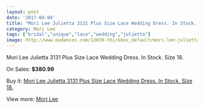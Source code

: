 ```yaml
---
layout: post
date: '2017-04-04'
title: "Mori Lee Julietta 3131 Plus Size Lace Wedding Dress. In Stock. Size 18."
category: Mori Lee
tags: ["bridal","unique","lace","wedding","julietta"]
image: http://www.eudances.com/13019-thickbox_default/mori-lee-julietta-3131-plus-size-lace-wedding-dress-in-stock-size-18.jpg
---
```

Mori Lee Julietta 3131 Plus Size Lace Wedding Dress. In Stock. Size 18.

On Sales: **$380.99**
<a href="https://www.eudances.com/en/mori-lee/3958-mori-lee-julietta-3131-plus-size-lace-wedding-dress-in-stock-size-18.html"><amp-img layout="responsive" width="600" height="600" src="//www.eudances.com/13019-thickbox_default/mori-lee-julietta-3131-plus-size-lace-wedding-dress-in-stock-size-18.jpg" alt="Mori Lee Julietta 3131 Plus Size Lace Wedding Dress. In Stock. Size 18. 0" /></a>
<a href="https://www.eudances.com/en/mori-lee/3958-mori-lee-julietta-3131-plus-size-lace-wedding-dress-in-stock-size-18.html"><amp-img layout="responsive" width="600" height="600" src="//www.eudances.com/13022-thickbox_default/mori-lee-julietta-3131-plus-size-lace-wedding-dress-in-stock-size-18.jpg" alt="Mori Lee Julietta 3131 Plus Size Lace Wedding Dress. In Stock. Size 18. 1" /></a>
<a href="https://www.eudances.com/en/mori-lee/3958-mori-lee-julietta-3131-plus-size-lace-wedding-dress-in-stock-size-18.html"><amp-img layout="responsive" width="600" height="600" src="//www.eudances.com/13021-thickbox_default/mori-lee-julietta-3131-plus-size-lace-wedding-dress-in-stock-size-18.jpg" alt="Mori Lee Julietta 3131 Plus Size Lace Wedding Dress. In Stock. Size 18. 2" /></a>
<a href="https://www.eudances.com/en/mori-lee/3958-mori-lee-julietta-3131-plus-size-lace-wedding-dress-in-stock-size-18.html"><amp-img layout="responsive" width="600" height="600" src="//www.eudances.com/13020-thickbox_default/mori-lee-julietta-3131-plus-size-lace-wedding-dress-in-stock-size-18.jpg" alt="Mori Lee Julietta 3131 Plus Size Lace Wedding Dress. In Stock. Size 18. 3" /></a>

Buy it: [Mori Lee Julietta 3131 Plus Size Lace Wedding Dress. In Stock. Size 18.](https://www.eudances.com/en/mori-lee/3958-mori-lee-julietta-3131-plus-size-lace-wedding-dress-in-stock-size-18.html "Mori Lee Julietta 3131 Plus Size Lace Wedding Dress. In Stock. Size 18.")

View more: [Mori Lee](https://www.eudances.com/en/9-mori-lee "Mori Lee")
